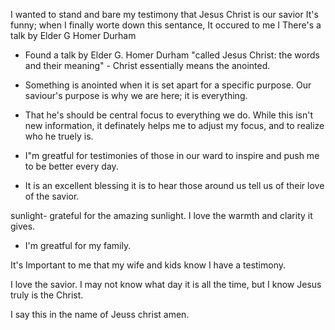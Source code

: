 I wanted to stand and bare my testimony that Jesus Christ is our savior  It's funny; when I finally worte down this sentance, It occured to me I 
There's a talk by Elder G Homer Durham

* Found a talk by Elder G. Homer Durham "called Jesus Christ: the words and their meaning" - Christ essentially means the anointed. 
* Something is anointed when it is set apart for a specific purpose. Our saviour's purpose is why we are here; it is everything.

* That he's should be central focus to everything we do. While this isn't new information, it definately helps me to adjust my focus, and to realize who he truely is.
* I"m greatful for testimonies of those in our ward to inspire and push me to be better every day.
* It is an excellent  blessing it is to hear those around us tell us of their love of the savior.

sunlight- grateful for the amazing sunlight. I love the warmth and clarity it gives.

* I'm greatful for my family.

 It's Important to me that my wife and kids know I have a testimony. 

I love the savior. I may not know what day it is all the time, but I know Jesus truly is the Christ.

I say this in the name of Jeuss christ amen.



